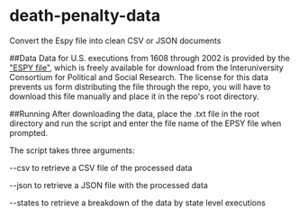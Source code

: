 death-penalty-data
==================

Convert the Espy file into clean CSV or JSON documents

##Data
Data for U.S. executions from 1608 through 2002 is provided by the ["ESPY file"](http://www.icpsr.umich.edu/icpsrweb/NACJD/studies/8451?archive=NACJD&q=espy&searchSource=revise), which is freely available for download from the Interuniversity Consortium for Political and Social Research. The license for this data prevents us form distributing the file through the repo, you will have to download this file manually and place it in the repo's root directory.

##Running
After downloading the data, place the .txt file in the root directory and run the script and enter the file name of the EPSY file when prompted.

The script takes three arguments:

--csv to retrieve a CSV file of the processed data

--json to retrieve a JSON file with the processed data

--states to retrieve a breakdown of the data by state level executions